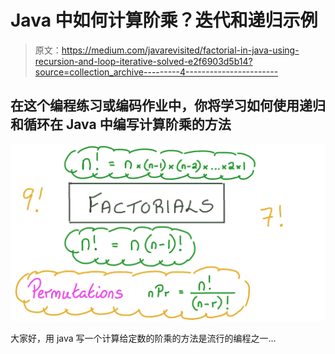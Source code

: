 # Java 中如何计算阶乘？迭代和递归示例

> 原文：<https://medium.com/javarevisited/factorial-in-java-using-recursion-and-loop-iterative-solved-e2f6903d5b14?source=collection_archive---------4----------------------->

## 在这个编程练习或编码作业中，你将学习如何使用递归和循环在 Java 中编写计算阶乘的方法

![](img/6ba371e234784354889ac2279652af19.png)

大家好，用 java 写一个计算给定数的阶乘的方法是流行的编程之一…